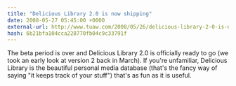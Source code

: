 ```yaml
---
title: "Delicious Library 2.0 is now shipping"
date: 2008-05-27 05:45:00 +0000
external-url: http://www.tuaw.com/2008/05/26/delicious-library-2-0-is-now-shipping/
hash: 6b21bfa104cca228770fb04c9c33791f
---
```


The beta period is over and Delicious Library 2.0 is officially ready to go (we took an early look at version 2 back in March). If you're unfamiliar, Delicious Library is the beautiful personal media database (that's the fancy way of saying "it keeps track of your stuff") that's as fun as it is useful.
